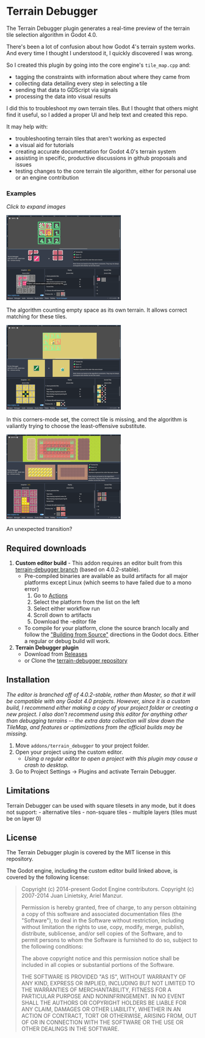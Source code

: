 # Terrain Debugger
The Terrain Debugger plugin generates a real-time preview of the terrain tile selection algorithm in Godot 4.0.

There's been a lot of confusion about how Godot 4's terrain system works. And every time I thought I understood it, I quickly discovered I was wrong.

So I created this plugin by going into the core engine's `tile_map.cpp` and:
- tagging the constraints with information about where they came from
- collecting data detailing every step in selecting a tile
- sending that data to GDScript via signals
- processing the data into visual results

I did this to troubleshoot my own terrain tiles. But I thought that others might find it useful, so I added a proper UI and help text and created this repo.

It may help with:
- troubleshooting terrain tiles that aren't working as expected
- a visual aid for tutorials
- creating accurate documentation for Godot 4.0's terrain system
- assisting in specific, productive discussions in github proposals and issues
- testing changes to the core terrain tile algorithm, either for personal use or an engine contribution

### Examples
*Click to expand images*

[![Screenshot of tiles matching to void](screenshots/match_to_void_thumb.png)](screenshots/match_to_void.png)

The algorithm counting empty space as its own terrain. It allows correct matching for these tiles.

[![Screenshot of a missing corners tile](screenshots/corners_tile_not_found_thumb.png)](screenshots/corners_tile_not_found.png)

In this corners-mode set, the correct tile is missing, and the algorithm is valiantly trying to choose the least-offensive substitute.

[![Screenshot of an unexpected transition](screenshots/unexpected_transition_thumb.png)](screenshots/unexpected_transition.png)

An unexpected transition?


## Required downloads
1. **Custom editor build** - This addon requires an editor built from this [terrain-debugger branch](https://github.com/dandeliondino/godot/tree/terrain-debugger) (based on 4.0.2-stable).
    - Pre-compiled binaries are available as build artifacts for all major platforms except Linux (which seems to have failed due to a mono error)
        1. Go to [Actions](https://github.com/dandeliondino/godot/actions)
        2. Select the platform from the list on the left
        3. Select either workflow run
        4. Scroll down to artifacts
        5. Download the -editor file
    - To compile for your platform, clone the source branch locally and follow the ["Building from Source"](https://docs.godotengine.org/en/stable/contributing/development/compiling/index.html) directions in the Godot docs. Either a regular or debug build will work.
2. **Terrain Debugger plugin**
    - Download from [Releases](https://github.com/dandeliondino/terrain-debugger/releases)
    - or Clone the [terrain-debugger repository](https://github.com/dandeliondino/terrain-debugger)


## Installation
*The editor is branched off of 4.0.2-stable, rather than Master, so that it will be compatible with any Godot 4.0 projects. However, since it is a custom build, I recommend either making a copy of your project folder or creating a new project. I also don't recommend using this editor for anything other than debugging terrains -- the extra data collection will slow down the TileMap, and features or optimizations from the official builds may be missing.*

1. Move `addons/terrain_debugger` to your project folder.
2. Open your project using the custom editor.
    - *Using a regular editor to open a project with this plugin may cause a crash to desktop.*
3. Go to Project Settings -> Plugins and activate Terrain Debugger.


## Limitations
Terrain Debugger can be used with square tilesets in any mode, but it does not support:
    - alternative tiles
    - non-square tiles
    - multiple layers (tiles must be on layer 0)


## License
The Terrain Debugger plugin is covered by the MIT license in this repository.

The Godot engine, including the custom editor build linked above, is covered by the following license:
>Copyright (c) 2014-present Godot Engine contributors. Copyright (c) 2007-2014 Juan Linietsky, Ariel Manzur.
>
>Permission is hereby granted, free of charge, to any person obtaining a copy of this software and associated documentation files (the "Software"), to deal in the Software without restriction, including without limitation the rights to use, copy, modify, merge, publish, distribute, sublicense, and/or sell copies of the Software, and to permit persons to whom the Software is furnished to do so, subject to the following conditions:
>
>The above copyright notice and this permission notice shall be included in all copies or substantial portions of the Software.
>
>THE SOFTWARE IS PROVIDED "AS IS", WITHOUT WARRANTY OF ANY KIND, EXPRESS OR IMPLIED, INCLUDING BUT NOT LIMITED TO THE WARRANTIES OF MERCHANTABILITY, FITNESS FOR A PARTICULAR PURPOSE AND NONINFRINGEMENT. IN NO EVENT SHALL THE AUTHORS OR COPYRIGHT HOLDERS BE LIABLE FOR ANY CLAIM, DAMAGES OR OTHER LIABILITY, WHETHER IN AN ACTION OF CONTRACT, TORT OR OTHERWISE, ARISING FROM, OUT OF OR IN CONNECTION WITH THE SOFTWARE OR THE USE OR OTHER DEALINGS IN THE SOFTWARE.
